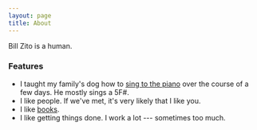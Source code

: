 ```yaml
---
layout: page
title: About
---
```


Bill Zito is a human.

### Features

- I taught my family's dog how to [sing to the piano](https://www.instagram.com/p/irKioqhftNqTK9VQv75Ux-9fbKv9SNse9MLV00/?hl=en) over the course of a few days. He mostly sings a 5F#.
- I like people. If we've met, it's very likely that I like you.
- I like [books](https://www.goodreads.com/review/list/107138592-bill-zito?order=d&ref=nav_mybooks&shelf=read&sort=rating).
- I like getting things done. I work a lot --- sometimes too much.
